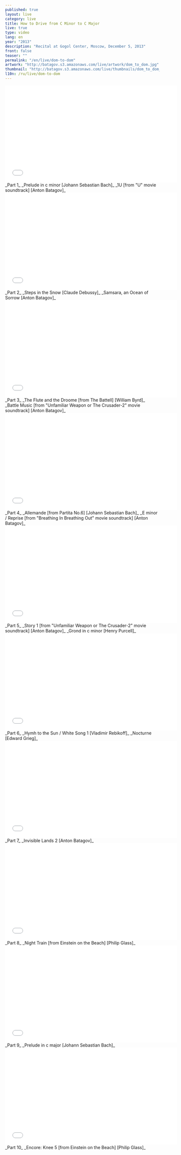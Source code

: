 ```yaml
---
published: true
layout: live
category: live
title: How to Drive from C Minor to C Major
live: true
type: video
lang: en
year: "2013"
description: "Recital at Gogol Center, Moscow, December 5, 2013"
front: false
teaser: ""
permalink: "/en/live/dom-to-dom"
artwork: "http://batagov.s3.amazonaws.com/live/artwork/dom_to_dom.jpg"
thumbnail: "http://batagov.s3.amazonaws.com/live/thumbnails/dom_to_dom_thumb.jpg"
l10n: /ru/live/dom-to-dom
---
```


<iframe id="part-1" width="560" height="315" src="//www.youtube.com/embed/ybhpeIoZBKk" frameborder="0" allowfullscreen></iframe>
_Part 1_  
_Prelude in c minor [Johann Sebastian Bach]_  
_1U [from "U" movie soundtrack] [Anton Batagov]_  
  
<iframe id="part-2" width="560" height="315" src="//www.youtube.com/embed/S-AaG6gTcfo" frameborder="0" allowfullscreen></iframe>
_Part 2_  
_Steps in the Snow [Claude Debussy]_  
_Samsara, an Ocean of Sorrow [Anton Batagov]_  
  
<iframe id="part-3" width="560" height="315" src="//www.youtube.com/embed/_KrDdDCThAc" frameborder="0" allowfullscreen></iframe>
_Part 3_   
_The Flute and the Droome [from The Battell] [William Byrd]_  
_Battle Music [from "Unfamiliar Weapon or The Crusader-2" movie soundtrack] [Anton Batagov]_  
  
<iframe id="part-4" width="560" height="315" src="//www.youtube.com/embed/UtioumAy77E" frameborder="0" allowfullscreen></iframe>
_Part 4_  
_Allemande [from Partita No.6] [Johann Sebastian Bach]_  
_E minor / Reprise [from "Breathing In Breathing Out" movie soundtrack] [Anton Batagov]_  
  
<iframe id="part-5" width="560" height="315" src="//www.youtube.com/embed/Fs7t_DhFksA" frameborder="0" allowfullscreen></iframe>
_Part 5_  
_Story 1 [from "Unfamiliar Weapon or The Crusader-2" movie soundtrack] [Anton Batagov]_  
_Grond in c minor [Henry Purcell]_  
  
<iframe id="part-6" width="560" height="315" src="//www.youtube.com/embed/TeroHHvoV6A" frameborder="0" allowfullscreen></iframe>
_Part 6_  
_Hymh to the Sun / White Song 1 [Vladimir Rebikoff]_  
_Nocturne [Edward Grieg]_  
  
<iframe id="part-7" width="560" height="315" src="//www.youtube.com/embed/xIkJHB_Qj3Q" frameborder="0" allowfullscreen></iframe>
_Part 7_   
_Invisible Lands 2 [Anton Batagov]_  
  
<iframe id="part-8" width="560" height="315" src="//www.youtube.com/embed/8f29S-854WE" frameborder="0" allowfullscreen></iframe>
_Part 8_  
_Night Train [from Einstein on the Beach] [Philip Glass]_  
  
<iframe id="part-9" width="560" height="315" src="//www.youtube.com/embed/Na7HuhIoyFY" frameborder="0" allowfullscreen></iframe>
_Part 9_   
_Prelude in c major [Johann Sebastian Bach]_  
  
<iframe id="part-10" width="560" height="315" src="//www.youtube.com/embed/KU0ezIIM-Rw" frameborder="0" allowfullscreen></iframe>
_Part 10_   
_Encore: Knee 5 [from Einstein on the Beach] [Philip Glass]_  